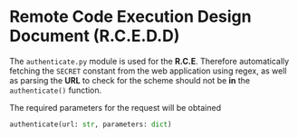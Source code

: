 # Remote Code Execution Design Document (R.C.E.D.D)

The `authenticate.py` module is used for the **R.C.E**.
Therefore automatically fetching the `SECRET` constant from the web application using regex,
as well as parsing the **URL** to check for the scheme should not be **in** the `authenticate()` function.

The required parameters for the request will be obtained 
```py
authenticate(url: str, parameters: dict)
```
